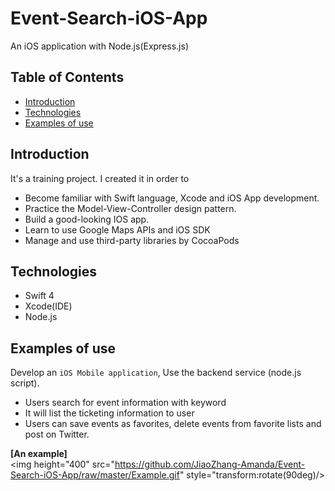 # Event-Search-iOS-App
An iOS application with Node.js(Express.js)
## Table of Contents
* [Introduction](#Introduction)
* [Technologies](#Technologies)
* [Examples of use](Examples%20of%20use)

## Introduction
It's a training project. I created it in order to
* Become familiar with Swift language, Xcode and iOS App development. 
* Practice the Model-View-Controller design pattern.
* Build a good-looking IOS app.
* Learn to use Google Maps APIs and iOS SDK
* Manage and use third-party libraries by CocoaPods

## Technologies
* Swift 4
* Xcode(IDE)
* Node.js

## Examples of use
Develop an `iOS Mobile application`, 
Use the backend service (node.js script).
* Users search for event information with keyword
* It will list the ticketing information to user
* Users can save events as favorites, delete events from favorite lists and post on Twitter.

<B>[An example]</B><br>
<img height="400" src="https://github.com/JiaoZhang-Amanda/Event-Search-iOS-App/raw/master/Example.gif" style="transform:rotate(90deg)/> 



